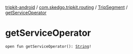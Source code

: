 [tripkit-android](../../index.md) / [com.skedgo.tripkit.routing](../index.md) / [TripSegment](index.md) / [getServiceOperator](./get-service-operator.md)

# getServiceOperator

`open fun getServiceOperator(): `[`String`](https://kotlinlang.org/api/latest/jvm/stdlib/kotlin/-string/index.html)`!`